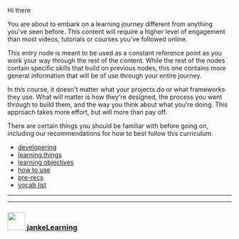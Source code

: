 Hi there

You are about to embark on a learning journey different from anything you've seen before.  This content will require a higher level of engagement than most videos, tutorials or courses you've followed online. 

This entry node is meant to be used as a constant reference point as you work your way through the rest of the content. While the rest of the nodes contain specific skills that build on previous nodes, this one contains more general information that will be of use through your entire journey.

In this course, it doesn't matter what your projects do or what frameworks they use.  What will matter is how they're designed, the process you went through to build them, and the way you think about what you're doing.  This approach takes more effort, but will more than pay off.

There are certain things you should be familiar with before going on, including our recommendations for how to best follow this curriculum.

* [developering](./developering.md)
* [learning things](./learning-things.md)
* [learning objectives](./learning-objectives)
* [how to use](./how-to.md)
* [pre-recs](./pre-recs.md)
* [vocab list](vocab-list.md)


---
---
### [<img src="https://github.com/jankeLearning/diagrams/blob/master/JL_clean.png" width="40" height="40" target="_blank" />  jankeLearning](https://jankelearning.github.io)
